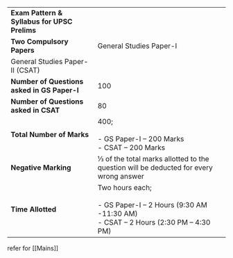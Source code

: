 
|   |   |
|---|---|
|**Exam Pattern & Syllabus for UPSC Prelims**|   |
|**Two Compulsory Papers**|General Studies Paper-I|
|General Studies Paper-II (CSAT)|
|**Number of Questions asked in GS Paper-I**|100|
|**Number of Questions asked in CSAT**|80|
|**Total Number of Marks**|400;<br><br>- GS Paper-I – 200 Marks<br>- CSAT – 200 Marks|
|**Negative Marking**|⅓ of the total marks allotted to the question will be deducted for every wrong answer|
|**Time Allotted**|Two hours each;<br><br>- GS Paper-I – 2 Hours (9:30 AM -11:30 AM)<br>- CSAT – 2 Hours (2:30 PM – 4:30 PM)|
refer for [[Mains]]